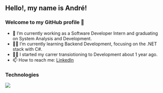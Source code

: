## Hello!, my name is André!
### Welcome to my GitHub profile 🤘


- 🚀 I’m currently working as a Software Developer Intern and graduating on System Analysis and Development.
- 👨‍💻 I’m currently learning Backend Development, focusing on the .NET stack with C#.
- 🏃‍♂️ I started my carrer transiotioning to Development about 1 year ago.  
- 📫 How to reach me: [LinkedIn](https://www.linkedin.com/in/andrenuneslimasp/)

### Technologies

<img src="https://cdn.jsdelivr.net/gh/devicons/devicon/icons/csharp/csharp-original.svg" />
          
